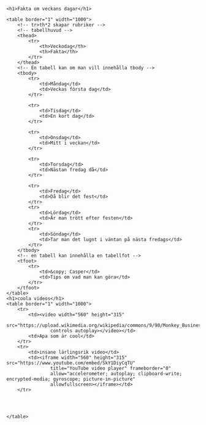 <!DOCTYPE html>
<html lang="sv">

<head>
    <meta charset="UTF-8">
    <meta http-equiv="X-UA-Compatible" content="IE=edge">
    <meta name="viewport" content="width=device-width, initial-scale=1.0">
    <title>Fakta</title>
</head>

<body>

    <h1>Fakta om veckans dagar</h1>

    <table border="1" width="1000">
        <!-- tr>th*2 skapar rubriker -->
        <!-- tabellhuvud -->
        <thead>
            <tr>
                <th>Veckodag</th>
                <th>Fakta</th>
            </tr>
        </thead>
        <!-- En tabell kan om man vill innehålla tbody -->
        <tbody>
            <tr>
                <td>Måndag</td>
                <td>Veckas första dag</td>
            </tr>

            <tr>
                <td>Tisdag</td>
                <td>En kort dag</td>
            </tr>

            <tr>
                <td>Onsdag</td>
                <td>Mitt i veckan</td>
            </tr>

            <tr>
                <td>Torsdag</td>
                <td>Nästan fredag då</td>
            </tr>

            <tr>
                <td>Fredag</td>
                <td>Då blir det fest</td>
            </tr>
            <tr>
                <td>Lördag</td>
                <td>Är man trött efter festen</td>
            </tr>
            <tr>
                <td>Söndag</td>
                <td>Tar man det lugnt i väntan på nästa fredags</td>
            </tr>
        </tbody>
        <!-- en tabell kan innehålla en tabellfot -->
        <tfoot>
            <tr>
                <td>&copy; Casper</td>
                <td>Tips om vad man kan göra</td>
            </tr>
        </tfoot>
    </table>
    <h1>coola videos</h1>
    <table border="1" width="1000">
        <tr>
            <td><video width="560" height="315"
                    src="https://upload.wikimedia.org/wikipedia/commons/9/90/Monkey_Businesstrailer_%281931%29.webm"
                    controls autoplay></video></td>
            <td>Apa som är cool</td>
        </tr>
        <tr>
            <td>insane lärlingsrik video</td>
            <td><iframe width="560" height="315" src="https://www.youtube.com/embed/SkY1DiyCqTU"
                    title="YouTube video player" frameborder="0"
                    allow="accelerometer; autoplay; clipboard-write; encrypted-media; gyroscope; picture-in-picture"
                    allowfullscreen></iframe></td>
        </tr>




    </table>

</body>

</html>
